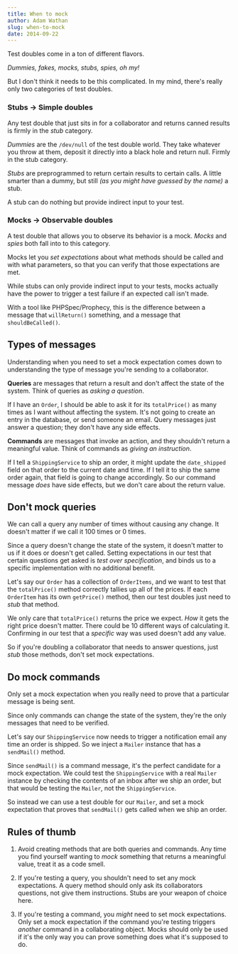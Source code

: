 ```yaml
---
title: When to mock
author: Adam Wathan
slug: when-to-mock
date: 2014-09-22
---
```


Test doubles come in a ton of different flavors.

*Dummies, fakes, mocks, stubs, spies, oh my!*

But I don't think it needs to be this complicated. In my mind, there's really only two categories of test doubles.

### Stubs &rarr; Simple doubles

Any test double that just sits in for a collaborator and returns canned results is firmly in the *stub* category.

*Dummies* are the `/dev/null` of the test double world. They take whatever you throw at them, deposit it directly into a black hole and return null. Firmly in the stub category.

*Stubs* are preprogrammed to return certain results to certain calls. A little smarter than a dummy, but still *(as you might have guessed by the name)* a stub.

A stub can do nothing but provide indirect input to your test.

### Mocks &rarr; Observable doubles

A test double that allows you to observe its behavior is a mock. *Mocks* and *spies* both fall into to this category.

Mocks let you *set expectations* about what methods should be called and with what parameters, so that you can verify that those expectations are met.

While stubs can only provide indirect input to your tests, mocks actually have the power to trigger a test failure if an expected call isn't made.

With a tool like PHPSpec/Prophecy, this is the difference between a message that `willReturn()` something, and a message that `shouldBeCalled()`.

## Types of messages

Understanding when you need to set a mock expectation comes down to understanding the type of message you're sending to a collaborator.

**Queries** are messages that return a result and don't affect the state of the system. Think of queries as *asking a question*.

If I have an `Order`, I should be able to ask it for its `totalPrice()` as many times as I want without affecting the system. It's not going to create an entry in the database, or send someone an email. Query messages just answer a question; they don't have any side effects.

**Commands** are messages that invoke an action, and they shouldn't return a meaningful value. Think of commands as *giving an instruction*.

If I tell a `ShippingService` to ship an order, it might update the `date_shipped` field on that order to the current date and time. If I tell it to ship the same order again, that field is going to change accordingly. So our command message *does* have side effects, but we don't care about the return value.

## Don't mock queries

We can call a query any number of times without causing any change. It doesn't matter if we call it 100 times or 0 times.

Since a query doesn't change the state of the system, it doesn't matter to us if it does or doesn't get called. Setting expectations in our test that certain questions get asked is *test over specification*, and binds us to a specific implementation with no additional benefit.

Let's say our `Order` has a collection of `OrderItems`, and we want to test that the `totalPrice()` method correctly tallies up all of the prices. If each `OrderItem` has its own `getPrice()` method, then our test doubles just need to *stub* that method.

We only care that `totalPrice()` returns the price we expect. *How* it gets the right price doesn't matter. There could be 10 different ways of calculating it. Confirming in our test that a *specific* way was used doesn't add any value.

So if you're doubling a collaborator that needs to answer questions, just *stub* those methods, don't set mock expectations.

## Do mock commands

Only set a mock expectation when you really need to prove that a particular message is being sent.

Since only commands can change the state of the system, they're the only messages that need to be verified.

Let's say our `ShippingService` now needs to trigger a notification email any time an order is shipped. So we inject a `Mailer` instance that has a `sendMail()` method.

Since `sendMail()` is a command message, it's the perfect candidate for a mock expectation. We could test the `ShippingService` with a real `Mailer` instance by checking the contents of an inbox after we ship an order, but that would be testing the `Mailer`, not the `ShippingService`.

So instead we can use a test double for our `Mailer`, and set a mock expectation that proves that `sendMail()` gets called when we ship an order.

## Rules of thumb

1. Avoid creating methods that are both queries and commands. Any time you find yourself wanting to *mock* something that returns a meaningful value, treat it as a code smell.

2. If you're testing a query, you shouldn't need to set any mock expectations. A query method should only ask its collaborators questions, not give them instructions. Stubs are your weapon of choice here.

3. If you're testing a command, you *might* need to set mock expectations. Only set a mock expectation if the command you're testing triggers *another* command in a collaborating object. Mocks should only be used if it's the only way you can prove something does what it's supposed to do.
